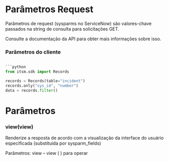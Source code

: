 # Parâmetros Request

Parâmetros de request (sysparms no ServiceNow) são valores-chave passados na string de consulta para solicitações GET.

Consulte a documentação da API para obter mais informações sobre isso.

### Parâmetros do cliente

```python

```python
from itsm.sdk import Records

records = Records(table="incident")
records.only("sys_id", "number")
data = records.filter()
```

# Parâmetros

### view(view)
Renderize a resposta de acordo com a visualização da interface do usuário especificada (substituída por sysparm_fields)

Parâmetros: view – view (              ) para operar
